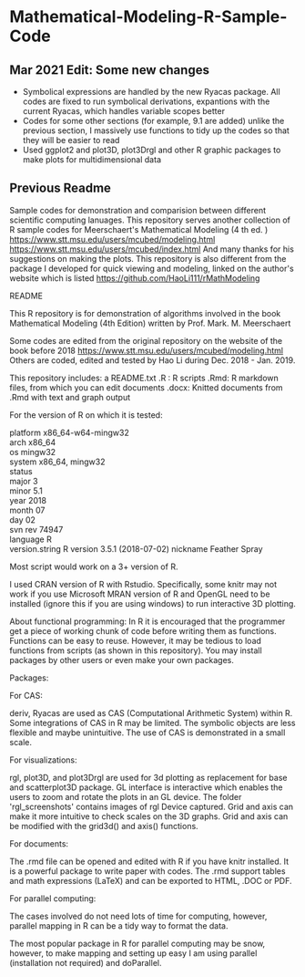 # Mathematical-Modeling-R-Sample-Code

## Mar 2021 Edit: Some new changes
 - Symbolical expressions are handled by the new Ryacas package. All codes are fixed to run symbolical derivations, expantions with the current Ryacas, which handles variable scopes better
 - Codes for some other sections (for example, 9.1 are added) unlike the previous section, I massively use functions to tidy up the codes so that they will be easier to read
 - Used ggplot2 and plot3D, plot3Drgl and other R graphic packages to make plots for multidimensional data



## Previous Readme

Sample codes for demonstration and comparision between different scientific computing lanuages.
This repository serves another collection of R sample codes for Meerschaert's Mathematical Modeling (4 th ed. ) https://www.stt.msu.edu/users/mcubed/modeling.html
https://www.stt.msu.edu/users/mcubed/index.html And many thanks for his suggestions on making the plots.
This repository is also different from the package I developed for quick viewing and modeling, linked on the author's website which is listed https://github.com/HaoLi111/rMathModeling


README

This R repository is for demonstration of algorithms involved in the book
Mathematical Modeling (4th Edition) written by Prof. Mark. M. Meerschaert

Some codes are edited from the original repository on the website of the book before 2018
https://www.stt.msu.edu/users/mcubed/modeling.html
Others are coded, edited and tested by Hao Li during Dec. 2018 - Jan. 2019.

This repository includes:
a README.txt
.R : R scripts
.Rmd: R markdown files, from which you can edit documents
.docx: Knitted documents from .Rmd with text and graph output



For the version of R on which it is tested:

platform       x86_64-w64-mingw32          
arch           x86_64                      
os             mingw32                     
system         x86_64, mingw32             
status                                     
major          3                           
minor          5.1                         
year           2018                        
month          07                          
day            02                          
svn rev        74947                       
language       R                           
version.string R version 3.5.1 (2018-07-02)
nickname       Feather Spray

Most script would work on a 3+ version of R.

I used CRAN version of R with Rstudio.
Specifically, some knitr may not work if you use Microsoft MRAN version of R and OpenGL need to be installed (ignore this if you are using windows) to run interactive 3D plotting.


About functional programming:
In R it is encouraged that the programmer get a piece of working chunk of code before writing them as functions.
Functions can be easy to reuse. However, it may be tedious to load functions from scripts (as shown in this repository). You may install packages by other users or even make your own packages.

Packages:

For CAS:

deriv, Ryacas are used as CAS (Computational Arithmetic System) within R. Some integrations of CAS in R may be limited. The symbolic objects are less flexible and maybe unintuitive. The use of CAS is demonstrated in a small scale.

For visualizations:

rgl, plot3D, and plot3Drgl are used for 3d plotting as replacement for base and scatterplot3D package. GL interface is interactive which enables the users to zoom and rotate the plots in an GL device.
The folder 'rgl_screenshots' contains images of rgl Device captured. Grid and axis can make it more intuitive to check scales on the 3D graphs. Grid and axis can be modified with the grid3d() and axis() functions.

For documents:

The .rmd file can be  opened and edited with R if you have knitr installed. It is a powerful package to write paper with codes. The .rmd support tables and math expressions (LaTeX) and can be exported to HTML, .DOC or PDF.

For parallel computing:

The cases involved do not need lots of time for computing, however, parallel mapping in R can be a tidy way to format the data.

The most popular package in R for parallel computing may be snow, however, to make mapping and setting up easy I am using parallel (installation not required) and doParallel.
